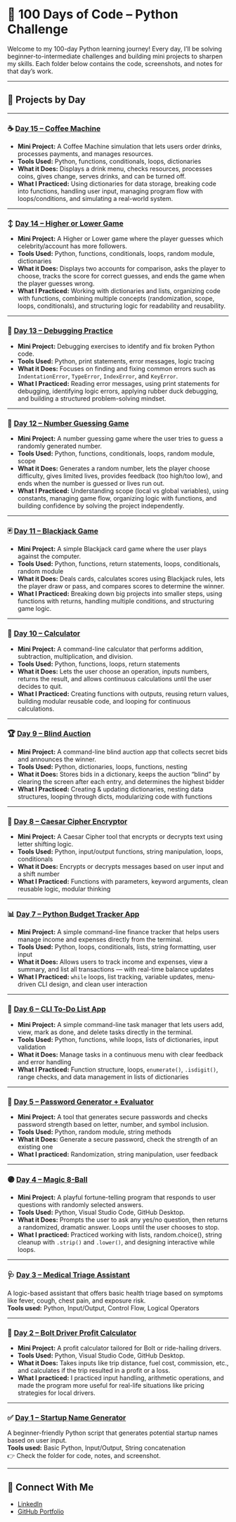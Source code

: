 # 🐍 100 Days of Code – Python Challenge
Welcome to my 100-day Python learning journey! Every day, I’ll be solving beginner-to-intermediate challenges and building mini projects to sharpen my skills. Each folder below contains the code, screenshots, and notes for that day’s work.

---

## 📅 Projects by Day

---

### ☕ [Day 15 – Coffee Machine](./Day15-CoffeeMachine)  

- **Mini Project:** A Coffee Machine simulation that lets users order drinks, processes payments, and manages resources.  
- **Tools Used:** Python, functions, conditionals, loops, dictionaries  
- **What it Does:** Displays a drink menu, checks resources, processes coins, gives change, serves drinks, and can be turned off.  
- **What I Practiced:** Using dictionaries for data storage, breaking code into functions, handling user input, managing program flow with loops/conditions, and simulating a real-world system.  

---

### ↕️ [Day 14 – Higher or Lower Game](./Day14-HigherOrLowerGame)  

- **Mini Project:** A Higher or Lower game where the player guesses which celebrity/account has more followers.  
- **Tools Used:** Python, functions, conditionals, loops, random module, dictionaries  
- **What it Does:** Displays two accounts for comparison, asks the player to choose, tracks the score for correct guesses, and ends the game when the player guesses wrong.  
- **What I Practiced:** Working with dictionaries and lists, organizing code with functions, combining multiple concepts (randomization, scope, loops, conditionals), and structuring logic for readability and reusability.  

---

### 🐞 [Day 13 – Debugging Practice](./Day13-Debugging)  

- **Mini Project:** Debugging exercises to identify and fix broken Python code.  
- **Tools Used:** Python, print statements, error messages, logic tracing  
- **What it Does:** Focuses on finding and fixing common errors such as `IndentationError`, `TypeError`, `IndexError`, and `KeyError`.  
- **What I Practiced:** Reading error messages, using print statements for debugging, identifying logic errors, applying rubber duck debugging, and building a structured problem-solving mindset.  

---

### 🎯 [Day 12 – Number Guessing Game](./Day12-NumberGuessingGame)  

- **Mini Project:** A number guessing game where the user tries to guess a randomly generated number.  
- **Tools Used:** Python, functions, conditionals, loops, random module, scope  
- **What it Does:** Generates a random number, lets the player choose difficulty, gives limited lives, provides feedback (too high/too low), and ends when the number is guessed or lives run out.  
- **What I Practiced:** Understanding scope (local vs global variables), using constants, managing game flow, organizing logic with functions, and building confidence by solving the project independently.  

---

### 🃏 [Day 11 – Blackjack Game](./Day11-BlackjackGame)

- **Mini Project:** A simple Blackjack card game where the user plays against the computer.  
- **Tools Used:** Python, functions, return statements, loops, conditionals, random module  
- **What it Does:** Deals cards, calculates scores using Blackjack rules, lets the player draw or pass, and compares scores to determine the winner.  
- **What I Practiced:** Breaking down big projects into smaller steps, using functions with returns, handling multiple conditions, and structuring game logic.  

---

### 🧮 [Day 10 – Calculator](./Day10-Calculator)

- **Mini Project:** A command-line calculator that performs addition, subtraction, multiplication, and division.  
- **Tools Used:** Python, functions, loops, return statements  
- **What it Does:** Lets the user choose an operation, inputs numbers, returns the result, and allows continuous calculations until the user decides to quit.  
- **What I Practiced:** Creating functions with outputs, reusing return values, building modular reusable code, and looping for continuous calculations.  

---

### 🏆 [Day 9 – Blind Auction](./Day9-BlindAuction)

- **Mini Project:** A command-line blind auction app that collects secret bids and announces the winner.
- **Tools Used:** Python, dictionaries, loops, functions, nesting
- **What it Does:** Stores bids in a dictionary, keeps the auction “blind” by clearing the screen after each entry, and determines the highest bidder
- **What I Practiced:** Creating & updating dictionaries, nesting data structures, looping through dicts, modularizing code with functions

---

### 🔐 [Day 8 – Caesar Cipher Encryptor](./Day8-CaesarCipher)

- **Mini Project:** A Caesar Cipher tool that encrypts or decrypts text using letter shifting logic.
- **Tools Used:** Python, input/output functions, string manipulation, loops, conditionals
- **What it Does:** Encrypts or decrypts messages based on user input and a shift number
- **What I Practiced:** Functions with parameters, keyword arguments, clean reusable logic, modular thinking

---

### 📊 [Day 7 – Python Budget Tracker App](./Day7-BudgetTracker)

- **Mini Project:** A simple command-line finance tracker that helps users manage income and expenses directly from the terminal.
- **Tools Used:** Python, loops, conditionals, lists, string formatting, user input
- **What it Does:** Allows users to track income and expenses, view a summary, and list all transactions — with real-time balance updates
- **What I Practiced:** `while` loops, list tracking, variable updates, menu-driven CLI design, and clean user interaction
  
---

### 📝 [Day 6 – CLI To-Do List App](./Day6-ToDoList) 
 
  - **Mini Project:** A simple command-line task manager that lets users add, view, mark as done, and delete tasks directly in the terminal.
  - **Tools Used:** Python, functions, while loops, lists of dictionaries, input validation
  - **What it Does:** Manage tasks in a continuous menu with clear feedback and error handling
  - **What I Practiced:** Function structure, loops, `enumerate()`, `.isdigit()`, range checks, and data management in lists of dictionaries

--- 

### 🔐 [Day 5 – Password Generator + Evaluator](./Day5-StrongPasswordTool) 
 
  - **Mini Project:** A tool that generates secure passwords and checks password strength based on letter, number, and symbol inclusion.
  - **Tools Used:** Python, random module, string methods
  - **What it Does:** Generate a secure password, check the strength of an existing one
  - **What I practiced:** Randomization, string manipulation, user feedback

---

### 🟣 [Day 4 – Magic 8-Ball](./Day4-Magical8Ball)

- **Mini Project:** A playful fortune-telling program that responds to user questions with randomly selected answers.
- **Tools Used:** Python, Visual Studio Code, GitHub Desktop.
- **What it Does:** Prompts the user to ask any yes/no question, then returns a randomized, dramatic answer. Loops until the user chooses to stop.
- **What I practiced:** Practiced working with lists, random.choice(), string cleanup with `.strip()` and `.lower()`, and designing interactive while loops.

---

### 🩺 [Day 3 – Medical Triage Assistant](./Day3-MedicalTriageAssistant)  
A logic-based assistant that offers basic health triage based on symptoms like fever, cough, chest pain, and exposure risk.  
**Tools used:** Python, Input/Output, Control Flow, Logical Operators

---

### 🧮 [Day 2 – Bolt Driver Profit Calculator](./Day2-BoltDriverProfitCalculator)

- **Mini Project:** A profit calculator tailored for Bolt or ride-hailing drivers.
- **Tools Used:** Python, Visual Studio Code, GitHub Desktop.
- **What it Does:** Takes inputs like trip distance, fuel cost, commission, etc., and calculates if the trip resulted in a profit or a loss.
- **What I practiced:** I practiced input handling, arithmetic operations, and made the program more useful for real-life situations like pricing strategies for local drivers.

---
 
### ✅ [Day 1 – Startup Name Generator](./Day1-Startup_Name_Generator)
A beginner-friendly Python script that generates potential startup names based on user input.  
**Tools used:** Basic Python, Input/Output, String concatenation  
👉 Check the folder for code, notes, and screenshot.

---

## 🔗 Connect With Me
- [LinkedIn](https://www.linkedin.com/in/chidimma-madu/)
- [GitHub Portfolio](https://github.com/dimma-analytics)
